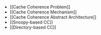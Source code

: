 - [[Cache Coherence Problem]]
- [[Cache Coherence Mechanism]]
- [[Cache Coherence Abstract Architecture]]
- [[Snoopy-based CC]]
- [[Directory-based CC]]